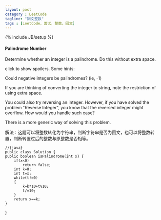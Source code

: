 ```yaml
---
layout: post
category : LeetCode
tagline: "回文整数"
tags : [LeetCode，面试，整数，回文]
---
```

{% include JB/setup %}

<h4 id="Palindrome-Number">Palindrome Number</h4>

>
Determine whether an integer is a palindrome. Do this without extra space.
>
click to show spoilers.
Some hints:
>
Could negative integers be palindromes? (ie, -1)
>
If you are thinking of converting the integer to string, note the restriction of using extra space.
>
You could also try reversing an integer. However, if you have solved the problem "Reverse Integer", you know that the reversed integer might overflow. How would you handle such case?
>
There is a more generic way of solving this problem.





解法：这题可以将整数转化为字符串，判断字符串是否为回文，也可以将整数转置，判断转置过后的整数与原整数是否相等。

	//{java}
	public class Solution {
    public boolean isPalindrome(int x) {
        if(x<0)
            return false;
        int k=0;
        int t=x;
        while(t!=0)
        {
            k=k*10+t%10;
            t/=10;
        }
        return x==k;
    }
}